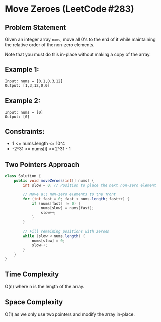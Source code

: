 # Move Zeroes (LeetCode #283)

## Problem Statement
Given an integer array `nums`, move all 0's to the end of it while maintaining the relative order of the non-zero elements.

Note that you must do this in-place without making a copy of the array.

## Example 1:
```
Input: nums = [0,1,0,3,12]
Output: [1,3,12,0,0]
```

## Example 2:
```
Input: nums = [0]
Output: [0]
```

## Constraints:
- 1 <= nums.length <= 10^4
- -2^31 <= nums[i] <= 2^31 - 1

## Two Pointers Approach
```java
class Solution {
    public void moveZeroes(int[] nums) {
        int slow = 0; // Position to place the next non-zero element
        
        // Move all non-zero elements to the front
        for (int fast = 0; fast < nums.length; fast++) {
            if (nums[fast] != 0) {
                nums[slow] = nums[fast];
                slow++;
            }
        }
        
        // Fill remaining positions with zeroes
        while (slow < nums.length) {
            nums[slow] = 0;
            slow++;
        }
    }
}
```

## Time Complexity
O(n) where n is the length of the array.

## Space Complexity
O(1) as we only use two pointers and modify the array in-place.